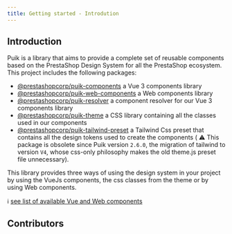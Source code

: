 ```yaml
---
title: Getting started - Introdution
---
```


## Introduction

Puik is a library that aims to provide a complete set of reusable components based on the PrestaShop Design System for all the PrestaShop ecosystem. This project includes the following packages:

- [@prestashopcorp/puik-components](https://www.npmjs.com/package/@prestashopcorp/puik-components) a Vue 3 components library
- [@prestashopcorp/puik-web-components](https://www.npmjs.com/package/@prestashopcorp/puik-web-components) a Web components library
- [@prestashopcorp/puik-resolver](https://www.npmjs.com/package/@prestashopcorp/puik-resolver) a component resolver for our Vue 3 components library
- [@prestashopcorp/puik-theme](https://www.npmjs.com/package/@prestashopcorp/puik-theme) a CSS library containing all the classes used in our components
- [@prestashopcorp/puik-tailwind-preset](https://www.npmjs.com/package/@prestashopcorp/puik-tailwind-preset) a Tailwind Css preset that contains all the design tokens used to create the components ( ⚠️ This package is obsolete since Puik version `2.6.0`, the migration of tailwind to version `V4`, whose css-only philosophy makes the old theme.js preset file unnecessary).

This library provides three ways of using the design system in your project by using the VueJs components, the css classes from the theme or by using Web components.

ℹ️ [see list of available Vue and Web components](https://github.com/PrestaShopCorp/puik/blob/main/RELEASE-NOTES-V2.md#available-components)

<script setup>
import contributors from '@vitepress/components/Contributors.vue';
</script>

## Contributors

<contributors />
